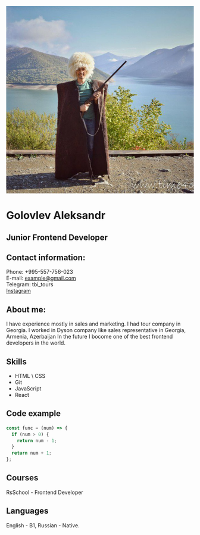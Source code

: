 ![photo](photo.jpg "Фото меня")
# Golovlev Aleksandr

## Junior Frontend Developer

## Contact information:

Phone: +995-557-756-023  
E-mail: example@gmail.com  
Telegram: tbi_tours  
[Instagram](https://www.instagram.com/golovlev_alex/)  

## About me:

I have experience mostly in sales and marketing.
I had tour company in Georgia.
I worked in Dyson company like sales representative in Georgia, Armenia, Azerbaijan
In the future I bocome one of the best frontend developers in the world.

## Skills

* HTML \ CSS
* Git
* JavaScript
* React

## Code example
```javascript
const func = (num) => {
  if (num > 0) {
    return num - 1;
  }
  return num + 1;
};
```

## Courses

RsSchool - Frontend Developer

## Languages

English - B1, Russian - Native.
